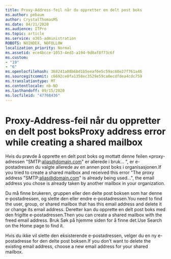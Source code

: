 ```yaml
---
title: Proxy-Address-feil når du oppretter en delt post boks
ms.author: pebaum
author: CrystalThomasMS
ms.date: 04/21/2020
ms.audience: ITPro
ms.topic: article
ms.service: o365-administration
ROBOTS: NOINDEX, NOFOLLOW
localization_priority: Normal
ms.assetid: ece4bcce-1053-4ed3-a194-9d0af8f73c6f
ms.custom:
- "19"
- "6"
ms.openlocfilehash: 368241a08b6bd1b5eeaf6e5c59ac68e27f761a46
ms.sourcegitcommit: c6692ce0fa1358ec3529e59ca0ecdfdea4cdc759
ms.translationtype: MT
ms.contentlocale: nb-NO
ms.lasthandoff: 09/15/2020
ms.locfileid: "47768436"
---
```

# <a name="proxy-address-error-while-creating-a-shared-mailbox"></a><span data-ttu-id="9bfd4-102">Proxy-Address-feil når du oppretter en delt post boks</span><span class="sxs-lookup"><span data-stu-id="9bfd4-102">Proxy address error while creating a shared mailbox</span></span>

<span data-ttu-id="9bfd4-103">Hvis du prøvde å opprette en delt post boks og mottatt denne feilen «proxy-adressen "SMTP:alias@domain.com" er allerede i bruk... ", er e-postadressen du valgte allerede av en annen post boks i organisasjonen.</span><span class="sxs-lookup"><span data-stu-id="9bfd4-103">If you tried to create a shared mailbox and received this error "The proxy address "SMTP:alias@domain.com" is already being used…", the email address you chose is already taken by another mailbox in your organization.</span></span>
  
<span data-ttu-id="9bfd4-104">Du må finne brukeren, gruppen eller den delte post boksen som har denne e-postadressen, og slette den eller endre e-postadressen.</span><span class="sxs-lookup"><span data-stu-id="9bfd4-104">You need to find the user, group, or shared mailbox that has this email address and delete it or change its email address.</span></span> <span data-ttu-id="9bfd4-105">Deretter kan du opprette en delt post boks med den frigitte e-postadressen.</span><span class="sxs-lookup"><span data-stu-id="9bfd4-105">Then you can create a shared mailbox with the freed email address.</span></span> <span data-ttu-id="9bfd4-106">Bruk Søk på hjemme siden for å finne det.</span><span class="sxs-lookup"><span data-stu-id="9bfd4-106">Use Search on the Home page to find it.</span></span>
  
<span data-ttu-id="9bfd4-107">Hvis du ikke vil slette den eksisterende e-postadressen, velger du en ny e-postadresse for den delte post boksen.</span><span class="sxs-lookup"><span data-stu-id="9bfd4-107">If you don't want to delete the existing email address, choose a new email address for your shared mailbox.</span></span>
  